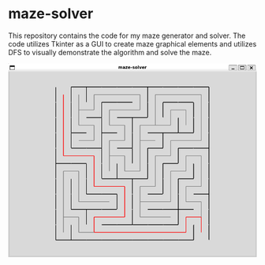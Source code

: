 # maze-solver

This repository contains the code for my maze generator and solver. The code utilizes Tkinter as a GUI to create maze graphical elements and utilizes DFS to visually demonstrate the algorithm and solve the maze.

![maze solver sample](maze_solver_sample.png)

